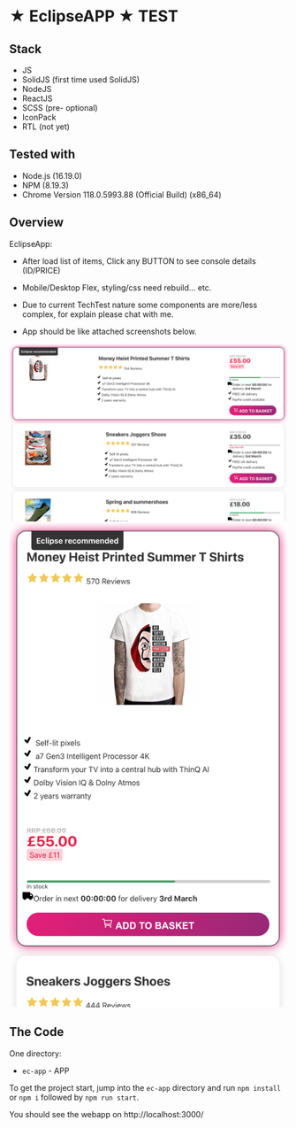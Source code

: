 # ★ EclipseAPP ★ TEST 

## Stack
- JS
- SolidJS (first time used SolidJS)
- NodeJS
- ReactJS
- SCSS (pre- optional)
- IconPack
- RTL (not yet)

## Tested with

- Node.js (16.19.0)
- NPM (8.19.3)
- Chrome Version 118.0.5993.88  (Official Build) (x86_64)

## Overview

EclipseApp:

- After load list of items, Click any BUTTON to see console details (ID/PRICE)
- Mobile/Desktop Flex, styling/css need rebuild... etc.
- Due to current TechTest nature some components are more/less complex, for explain please chat with me.

- App should be like attached screenshots below.

![appka1](./assets/Appka1.png)
![appka2](./assets/Appka2.png)

## The Code

One directory:

- `ec-app` - APP

To get the project start, jump into the `ec-app` directory and run `npm install` or `npm i` followed by `npm run start`.

You should see the webapp on http://localhost:3000/
